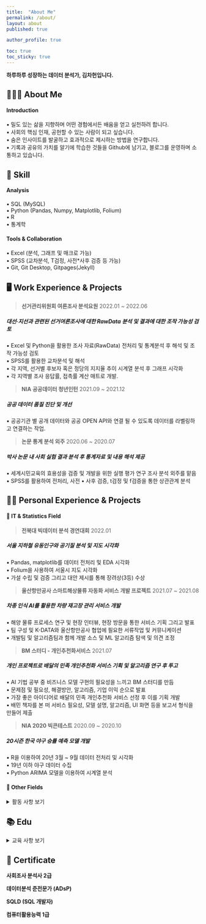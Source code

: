 ```yaml
---
title:  "About Me"
permalink: /about/
layout: about
published: true

author_profile: true

toc: true
toc_sticky: true
---
```


**하루하루 성장하는 데이터 분석가, 김차헌입니다.**

## 👨🏻‍🔧 About Me

#### **Introduction**

▪ 밀도 있는 삶을 지향하며 어떤 경험에서든 배움을 얻고 실천하려 합니다.   
▪ 사회의 핵심 인재, 공헌할 수 있는 사람이 되고 싶습니다.  
▪ 숨은 인사이트를 발굴하고 효과적으로 제시하는 방법을 연구합니다.  
▪ 기록과 공유의 가치를 알기에 학습한 것들을 Github에 남기고, 블로그를 운영하며 소통하고 있습니다.   

## 🧩 Skill

#### Analysis

▪ SQL (MySQL)  
▪ Python (Pandas, Numpy, Matplotlib, Folium)  
▪ R   
▪ 통계학   

#### Tools & Collaboration

▪ Excel (분석, 그래프 및 매크로 가능)  
▪ SPSS (교차분석, T검정, 사전*사후 검증 등 가능)  
▪ Git, Git Desktop, Gitpages(Jekyll)  

## 🖥 Work Experience & Projects

> **선거관리위원회 여론조사 분석요원** 2022.01 ~ 2022.06  
##### 대선·지선과 관련된 선거여론조사에 대한 RawData 분석 및 결과에 대한 조작 가능성 검토
▪ Excel 및 Python을 활용한 조사 자료(RawData) 전처리 및 통계분석 후 해석 및 조작 가능성 검토   
▪ SPSS를 활용한 교차분석 및 해석   
▪ 각 지역, 선거별 후보자 혹은 정당의 지지율 추이 시계열 분석 후 그래프 시각화  
▪ 각 지역별 조사 응답률, 접촉률 계산 매트로 개발.   

> **NIA 공공데이터 청년인턴** 2021.09 ~ 2021.12  
##### 공공 데이터 품질 진단 및 개선
▪ 공공기관 별 공개 데이터와 공공 OPEN API와 연결 될 수 있도록 데이터를 라벨링하고 연결하는 작업.     

> **논문 통계 분석 외주** 2020.06 ~ 2020.07  
##### 박사 논문 내 사회 실험 결과 분석 후 통계자료 및 내용 해석 제공
▪ 세계시민교육의 효용성을 검증 및 개발을 위한 실행 평가 연구 조사 분석 외주를 맡음  
▪ SPSS를 활용하여 전처리, 사전 • 사후 검증, t검정 및 f검증을 통한 상관관계 분석  

## 🧗🏻 Personal Experience & Projects

#### 🔗 IT & Statistics Field

> **전북대 빅데이터 분석 경연대회** 2022.01   
##### 서울 지하철 유동인구와 공기질 분석 및 지도 시각화
▪ Pandas, matplotlib를 데이터 전처리 및 EDA 시각화  
▪ Folium을 사용하여 서울시 지도 시각화   
▪ 가설 수립 및 검증 그리고 대안 제시를 통해 장려상(3등) 수상  

> **울산항만공사 스마트해상물류 자동화 서비스 개발 프로젝트** 2021.07 ~ 2021.08  
##### 차종 인식 AI를 활용한 차량 재고장 관리 서비스 개발  
▪ 해양 물류 프로세스 연구 및 현장 인터뷰, 현장 방문을 통한 서비스 기획 그리고 발표  
▪ 팀 구성 및 K-DATA와 울산항만공사 협업에 필요한 서류작업 및 커뮤니케이션  
▪ 개발팀 및 알고리즘팀과 함께 개발 소스 및 ML 알고리즘 탐색 및 의견 조정  

> **BM 스터디 - 개인추천화서비스** 2021.07  
##### 개인 프로젝트로 배달의 민족 개인추천화 서비스 기획 및 알고리즘 연구 후 투고  
▪ AI 기법 공부 중 비즈니스 모델 구현의 필요성을 느끼고 BM 스터디를 만듬  
▪ 문제점 및 필요성, 해결방안, 알고리즘, 기업 이익 순으로 발표  
▪ 가장 좋은 아이디어로 배달의 민족 개인추천화 서비스 선정 후 이를 기획 개발  
▪ 배민 책자를 본 떠 서비스 필요성, 모델 설명, 알고리즘, UI 화면 등을 보고서 형식을 만들어 제출    

> **NIA 2020 빅콘테스트** 2020.09 ~ 2020.10  
##### 20시즌 한국 야구 승률 예측 모델 개발  
▪ R을 이용하여 20년 3월 ~ 9월 데이터 전처리 및 시각화    
▪ 19년 이하 야구 데이터 수집  
▪ Python ARIMA 모델을 이용하여 시계열 분석   

#### 🔗 Other Fields
<details>
<summary> 활동 사항 보기</summary>
<div markdown="1">

> **평화통일 SNS 기자단**
2020.09 ~ 2021.07
##### 북한, 통일 관련 이슈를 주제로 SNS 콘텐츠 기획
▪ 기자 활동을 진행하며 이슈 발굴, 콘텐츠 구성을 기획  
▪ 카드뉴스 제작(PPT) 그리고 콘텐츠 영상 제작   
▪ 실제 새터민 기관 및 새터민 인터뷰 진행  

> **캄보디아 해외봉사** 
2018.07 (10일)

▪ 캄보디아 오지마을 교육봉사 아이디어 공모 우승 → 교육 봉사 기획 및 운영 팀장 수행  
▪ 마을 학교 화장실 짓기   

> **수원국 ODA 사업 실효성 조사** 
2017.10 ~ 2018.02 
##### 한국-라오스 여성 직업 교육 ODA 사업 실효성 검증 및 현지 답사
▪ 교내 CK-1 사업단 해외파견 조사팀으로 발탁, 팀장을 맡아 프로젝트 수행  
▪ ODA 사업주체(여성가족부), 라오스 현지 기관(직업학교, 관련기관), 국제기구(KOICA, UN WOMEN)과 컨택, 인터뷰 그리고 관련자료 받기   
▪ 사업 보고회 발표 및 보고서 작성  

</div>
</details>

## 📚 Edu

<details>
<summary> 교육 사항 보기</summary>
<div markdown="1">

> **전북대학교 학사과정**
2016.03 ~ 2022.02
##### 주 전공, 정치외교 / 부전공, 통계학
▪ 데이터 과학기초, R 입문, Python, 데이터시각화, 통계데이터베이스, 머신러닝 이수    
▪ 통계학 입문, 회귀분석, 통계수학 이수  

> [**데이터 청년 캠퍼스 (BIg Leader)**](https://heoni00.github.io/professional-exp/bigleader-02/)
NIA, 2021.06 ~ 2022.08
##### 프로그래밍 언어, 데이터 분석 및 AI 기법 강의 그리고 공기관 협업 프로젝트
▪ Python, 크롤링 기법, ML & DL, 컴퓨터 비전에 대한 지식 및 기술 공부 
▪ 울산항만공사, 울산로지스틱과 스마트물류 자동화 플랫폼 개발 프로젝트 진행
▪ 개별 스터디 진행 

> **공공데이터 분석 훈련**
한국지능정보사회진흥원, 2022.01
##### Python을 기반으로 데이터 분석 프로세스 학습
▪ API 사용법, 데이터 시각화 부분 집중 학습

> **스페인 바르셀로나 자치대학 교환학생**
2018.07
##### 국제개발협력 ODA 전문가 양성 프로그램
▪ 스페인어 기초 강습 진행, 수업은 영어
▪ 국제사회 ODA 전략 및 외교적 접근법 그리고 국제 동세 학습

</div>
</details>

## 📜 Certificate 

**사회조사 분석사 2급**

**데이터분석 준전문가 (ADsP)**

**SQLD (SQL 개발자)**

**컴퓨터활용능력 1급**